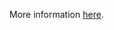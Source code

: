 More information [here](https://docs.prismacloud.io/en/enterprise-edition/policy-reference/secrets-policies/secrets-policy-index/git-secrets-3).
